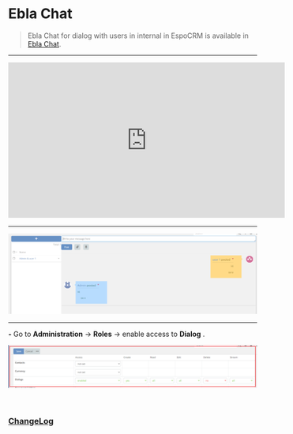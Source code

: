 # Ebla Chat  <a href="https://www.eblasoft.com.tr/espocrm-extension-page/espocrm-chat" target="_blank" id="ext-version" data-id = "63495a03a58d3019b"></a>

> Ebla Chat for dialog with users in internal in EspoCRM  is available
> in [Ebla Chat](https://www.eblasoft.com.tr/espocrm-extension-page/espocrm-chat).

---

<iframe width="560" height="315" src="https://www.youtube.com/embed/1gKOLniE9Xg?si=LgmgPSszstREs6jr" title="YouTube video player" frameborder="0" allow="accelerometer; autoplay; clipboard-write; encrypted-media; gyroscope; picture-in-picture; web-share" allowfullscreen></iframe>

---

![Ebla Chat](../../_static/images/espocrm-extensions/chat/setting-up/chat.png)

---

**-** Go to  **Administration** -> **Roles** -> enable access to **Dialog**  .

![role](../../_static/images/espocrm-extensions/chat/setting-up/role.png)

<br>

### <font color=gray> [ChangeLog](changelog.md) </font>
